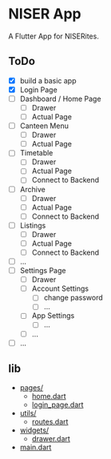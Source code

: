 # NISER App

A Flutter App for NISERites.

## ToDo

- [x] build a basic app
- [x] Login Page
- [ ] Dashboard / Home Page
  - [ ] Drawer
  - [ ] Actual Page
- [ ] Canteen Menu
  - [ ] Drawer
  - [ ] Actual Page
- [ ] Timetable
  - [ ] Drawer
  - [ ] Actual Page
  - [ ] Connect to Backend
- [ ] Archive
  - [ ] Drawer
  - [ ] Actual Page
  - [ ] Connect to Backend
- [ ] Listings
  - [ ] Drawer
  - [ ] Actual Page
  - [ ] Connect to Backend
- [ ] ...
- [ ] Settings Page
  - [ ] Drawer
  - [ ] Account Settings
    - [ ] change password
    - [ ] ...
  - [ ] App Settings
    - [ ] ...
  - [ ] ...
- [ ] ...

## lib

- [pages/](.\lib\pages)
  - [home.dart](.\lib\pages\home.dart)
  - [login_page.dart](.\lib\pages\login_page.dart)
- [utils/](.\lib\utils)
  - [routes.dart](.\lib\utils\routes.dart)
- [widgets/](.\lib\widgets)
  - [drawer.dart](.\lib\widgets\drawer.dart)
- [main.dart](.\lib\main.dart)
